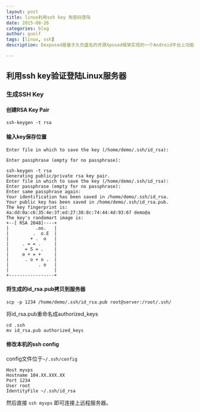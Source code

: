 ```yaml
---
layout: post
title: linux利用ssh key 免密码登陆
date: 2015-08-26
categories: blog
author: guolf
tags: [linux, ssh]
description: Dexposed是基于久负盛名的开源Xposed框架实现的一个Android平台上功能强大的无侵入式运行时AOP框架，项目地址：https://github.com/alibaba/dexposed

---
```

## 利用ssh key验证登陆Linux服务器
### 生成SSH Key

#### 创建RSA Key Pair

```
ssh-keygen -t rsa
```

#### 输入key保存位置
```
Enter file in which to save the key (/home/demo/.ssh/id_rsa):
```

```
Enter passphrase (empty for no passphrase):
```


```
ssh-keygen -t rsa
Generating public/private rsa key pair.
Enter file in which to save the key (/home/demo/.ssh/id_rsa): 
Enter passphrase (empty for no passphrase): 
Enter same passphrase again: 
Your identification has been saved in /home/demo/.ssh/id_rsa.
Your public key has been saved in /home/demo/.ssh/id_rsa.pub.
The key fingerprint is:
4a:dd:0a:c6:35:4e:3f:ed:27:38:8c:74:44:4d:93:67 demo@a
The key's randomart image is:
+--[ RSA 2048]----+
|          .oo.   |
|         .  o.E  |
|        + .  o   |
|     . = = .     |
|      = S = .    |
|     o + = +     |
|      . o + o .  |
|           . o   |
|                 |
+-----------------+
```
#### 将生成的id_rsa.pub拷贝到服务器

```
scp -p 1234 /home/demo/.ssh/id_rsa.pub root@server:/root/.ssh/
```

将id_rsa.pub重命名成authorized_keys

```
cd .ssh
mv id_rsa.pub authorized_keys
```
#### 修改本机的ssh config
config文件位于`~/.ssh/config`

```
Host myvps
Hostname 104.XX.XXX.XX
Port 1234
User root
IdentityFile ~/.ssh/id_rsa
```
然后直接 `ssh myvps` 即可连接上远程服务器。
